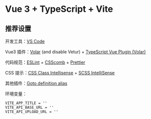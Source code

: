 # Vue 3 + TypeScript + Vite

## 推荐设置

开发工具：[VS Code](https://code.visualstudio.com/)

Vue3 插件：[Volar](https://marketplace.visualstudio.com/items?itemName=Vue.volar) (and disable Vetur) + [TypeScript Vue Plugin (Volar)](https://marketplace.visualstudio.com/items?itemName=Vue.vscode-typescript-vue-plugin)

代码规范：[ESLint](https://marketplace.visualstudio.com/items?itemName=dbaeumer.vscode-eslint) + [CSScomb](https://marketplace.visualstudio.com/items?itemName=mrmlnc.vscode-csscomb) + [Prettier](https://marketplace.visualstudio.com/items?itemName=esbenp.prettier-vscode)

CSS 提示：[CSS Class Intellisense]() + [SCSS IntelliSense](https://marketplace.visualstudio.com/items?itemName=mrmlnc.vscode-scss)

其他插件：[Goto definition alias](https://marketplace.visualstudio.com/items?itemName=antfu.goto-alias)

环境变量：

```dotenv
VITE_APP_TITLE = ''
VITE_API_BASE_URL = ''
VITE_API_UPLOAD_URL = ''
```
